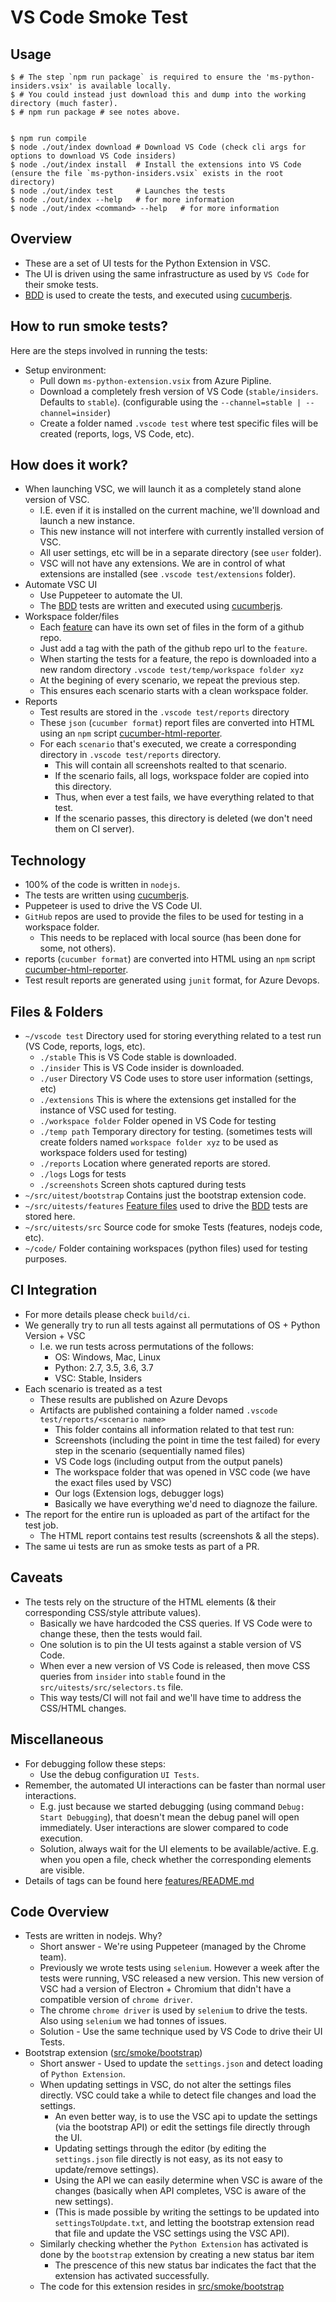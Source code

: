 # VS Code Smoke Test

## Usage

```shell
$ # The step `npm run package` is required to ensure the 'ms-python-insiders.vsix' is available locally.
$ # You could instead just download this and dump into the working directory (much faster).
$ # npm run package # see notes above.


$ npm run compile
$ node ./out/index download # Download VS Code (check cli args for options to download VS Code insiders)
$ node ./out/index install  # Install the extensions into VS Code (ensure the file `ms-python-insiders.vsix` exists in the root directory)
$ node ./out/index test     # Launches the tests
$ node ./out/index --help   # for more information
$ node ./out/index <command> --help   # for more information

```

## Overview

* These are a set of UI tests for the Python Extension in VSC.
* The UI is driven using the same infrastructure as used by `VS Code` for their smoke tests.
* [BDD](https://en.wikipedia.org/wiki/Behavior-driven_development) is used to create the tests, and executed using [cucumberjs](https://github.com/cucumber/cucumber-js).

## How to run smoke tests?

Here are the steps involved in running the tests:

* Setup environment:
    * Pull down `ms-python-extension.vsix` from Azure Pipline.
    * Download a completely fresh version of VS Code (`stable/insiders`. Defaults to `stable`).
        (configurable using the `--channel=stable | --channel=insider`)
    * Create a folder named `.vscode test` where test specific files will be created (reports, logs, VS Code, etc).

## How does it work?
* When launching VSC, we will launch it as a completely stand alone version of VSC.
    * I.E. even if it is installed on the current machine, we'll download and launch a new instance.
    * This new instance will not interfere with currently installed version of VSC.
    * All user settings, etc will be in a separate directory (see `user` folder).
    * VSC will not have any extensions. We are in control of what extensions are installed (see `.vscode test/extensions` folder).
* Automate VSC UI
    * Use Puppeteer to automate the UI.
    * The [BDD](https://en.wikipedia.org/wiki/Behavior-driven_development) tests are written and executed using [cucumberjs](https://github.com/cucumber/cucumber-js).
* Workspace folder/files
    * Each [feature](https://docs.cucumber.io/gherkin/reference/#feature) can have its own set of files in the form of a github repo.
    * Just add a tag with the path of the github repo url to the `feature`.
    * When starting the tests for a feature, the repo is downloaded into a new random directory `.vscode test/temp/workspace folder xyz`
    * At the begining of every scenario, we repeat the previous step.
    * This ensures each scenario starts with a clean workspace folder.
*   Reports
    * Test results are stored in the `.vscode test/reports` directory
    * These `json` (`cucumber format`) report files are converted into HTML using an `npm` script [cucumber-html-reporter](https://www.npmjs.com/package/cucumber-html-reporter).
    * For each `scenario` that's executed, we create a corresponding directory in `.vscode test/reports` directory.
        * This will contain all screenshots realted to that scenario.
        * If the scenario fails, all logs, workspace folder are copied into this directory.
        * Thus, when ever a test fails, we have everything related to that test.
        * If the scenario passes, this directory is deleted (we don't need them on CI server).

## Technology

* 100% of the code is written in `nodejs`.
* The tests are written using [cucumberjs](https://github.com/cucumber/cucumber-js).
* Puppeteer is used to drive the VS Code UI.
* `GitHub` repos are used to provide the files to be used for testing in a workspace folder.
    * This needs to be replaced with local source (has been done for some, not others).
* reports (`cucumber format`) are converted into HTML using an `npm` script [cucumber-html-reporter](https://www.npmjs.com/package/cucumber-html-reporter).
* Test result reports are generated using `junit` format, for Azure Devops.


## Files & Folders

* `~/vscode test` Directory used for storing everything related to a test run (VS Code, reports, logs, etc).
    * `./stable` This is VS Code stable is downloaded.
    * `./insider` This is VS Code insider is downloaded.
    * `./user` Directory VS Code uses to store user information (settings, etc)
    * `./extensions` This is where the extensions get installed for the instance of VSC used for testing.
    * `./workspace folder` Folder opened in VS Code for testing
    * `./temp path` Temporary directory for testing. (sometimes tests will create folders named `workspace folder xyz` to be used as workspace folders used for testing)
    * `./reports` Location where generated reports are stored.
    * `./logs` Logs for tests
    * `./screenshots` Screen shots captured during tests
* `~/src/uitest/bootstrap` Contains just the bootstrap extension code.
* `~/src/uitests/features` [Feature files](https://cucumber.io/docs/gherkin/reference/#feature) used to drive the [BDD](https://en.wikipedia.org/wiki/Behavior-driven_development) tests are stored here.
* `~/src/uitests/src` Source code for smoke Tests (features, nodejs code, etc).
* `~/code/` Folder containing workspaces (python files) used for testing purposes.

## CI Integration

* For more details please check `build/ci`.
* We generally try to run all tests against all permutations of OS + Python Version + VSC
    * I.e. we run tests across permutations of the follows:
        - OS: Windows, Mac, Linux
        - Python: 2.7, 3.5, 3.6, 3.7
        - VSC: Stable, Insiders
* Each scenario is treated as a test
    - These results are published on Azure Devops
    - Artifacts are published containing a folder named `.vscode test/reports/<scenario name>`
        - This folder contains all information related to that test run:
        - Screenshots (including the point in time the test failed) for every step in the scenario (sequentially named files)
        - VS Code logs (including output from the output panels)
        - The workspace folder that was opened in VSC code (we have the exact files used by VSC)
        - Our logs (Extension logs, debugger logs)
        - Basically we have everything we'd need to diagnoze the failure.
* The report for the entire run is uploaded as part of the artifact for the test job.
    - The HTML report contains test results (screenshots & all the steps).
* The same ui tests are run as smoke tests as part of a PR.


## Caveats
* The tests rely on the structure of the HTML elements (& their corresponding CSS/style attribute values).
    - Basically we have hardcoded the CSS queries. If VS Code were to change these, then the tests would fail.
    - One solution is to pin the UI tests against a stable version of VS Code.
    - When ever a new version of VS Code is released, then move CSS queries from `insider` into `stable` found in the `src/uitests/src/selectors.ts` file.
    - This way tests/CI will not fail and we'll have time to address the CSS/HTML changes.

## Miscellaneous

* For debugging follow these steps:
    * Use the debug configuration `UI Tests`.
* Remember, the automated UI interactions can be faster than normal user interactions.
    * E.g. just because we started debugging (using command `Debug: Start Debugging`), that doesn't mean the debug panel will open immediately. User interactions are slower compared to code execution.
    * Solution, always wait for the UI elements to be available/active. E.g. when you open a file, check whether the corresponding elements are visible.
* Details of tags can be found here [features/README.md](./features/README.md)


## Code Overview
* Tests are written in nodejs. Why?
    * Short answer - We're using Puppeteer (managed by the Chrome team).
    * Previously we wrote tests using `selenium`. However a week after the tests were running, VSC released a new version. This new version of VSC had a version of Electron + Chromium that didn't have a compatible version of `chrome driver`.
    * The chrome `chrome driver` is used by `selenium` to drive the tests. Also using `selenium` we had tonnes of issues.
    * Solution - Use the same technique used by VS Code to drive their UI Tests.
* Bootstrap extension ([src/smoke/bootstrap](https://github.com/microsoft/vscode-python/tree/master/src/smoke/bootstrap))
    * Short answer - Used to update the `settings.json` and detect loading of `Python Extension`.
    * When updating settings in VSC, do not alter the settings files directly. VSC could take a while to detect file changes and load the settings.
        - An even better way, is to use the VSC api to update the settings (via the bootstrap API) or edit the settings file directly through the UI.
        - Updating settings through the editor (by editing the `settings.json` file directly is not easy, as its not easy to update/remove settings).
        - Using the API we can easily determine when VSC is aware of the changes (basically when API completes, VSC is aware of the new settings).
        - (This is made possible by writing the settings to be updated into `settingsToUpdate.txt`, and letting the bootstrap extension read that file and update the VSC settings using the VSC API).
    * Similarly checking whether the `Python Extension` has activated is done by the `bootstrap` extension by creating a new status bar item
        * The prescence of this new status bar indicates the fact that the extension has activated successfully.
    * The code for this extension resides in [src/smoke/bootstrap](https://github.com/microsoft/vscode-python/tree/master/src/smoke/bootstrap)
